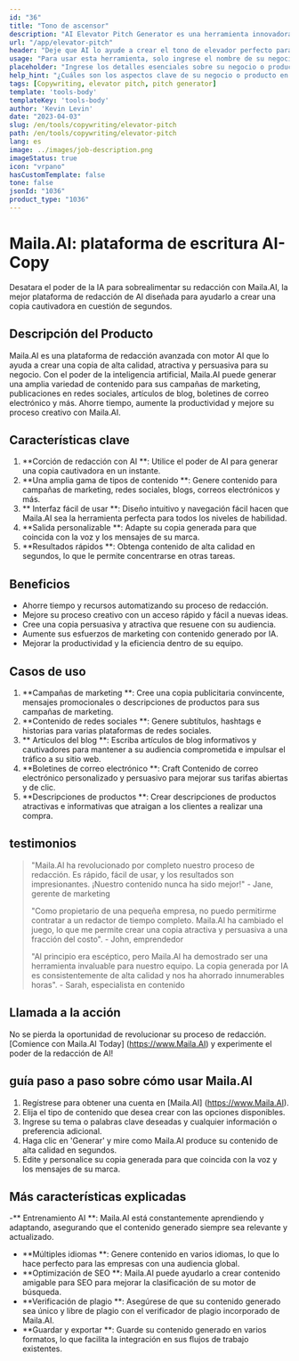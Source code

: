 ```yaml
---
id: "36"
title: "Tono de ascensor"
description: "AI Elevator Pitch Generator es una herramienta innovadora que utiliza inteligencia artificial para crear lanzamientos de ascensores persuasivos y cautivadores para su negocio, producto o servicio.  Impresione clientes o inversores potenciales con un tono conciso y atractivo que resalte los aspectos clave de su oferta, lo que lo hace destacar de la competencia."
url: "/app/elevator-pitch"
header: "Deje que AI lo ayude a crear el tono de elevador perfecto para su negocio o producto."
usage: "Para usar esta herramienta, solo ingrese el nombre de su negocio, las características clave y el público objetivo.  Este generador de IA creará un tono de ascensor bien elaborado, conciso y persuasivo que resalta los puntos de venta únicos de su negocio o producto."
placeholder: "Ingrese los detalles esenciales sobre su negocio o producto, por ejemplo, nombre comercial, características clave, público objetivo, etc."
help_hint: "¿Cuáles son los aspectos clave de su negocio o producto en los que desea centrarse?  Ingrese algunas palabras clave relacionadas con estos aspectos, y nuestra IA creará un pitch de elevador atractivo basado en su entrada."
tags: [Copywriting, elevator pitch, pitch generator]
template: 'tools-body'
templateKey: 'tools-body'
author: 'Kevin Levin'
date: "2023-04-03"
slug: /en/tools/copywriting/elevator-pitch
path: /en/tools/copywriting/elevator-pitch
lang: es
image: ../images/job-description.png
imageStatus: true
icon: "vrpano"
hasCustomTemplate: false
tone: false
jsonId: "1036"
product_type: "1036"
---
```

# Maila.AI: plataforma de escritura AI-Copy

Desatara el poder de la IA para sobrealimentar su redacción con Maila.AI, la mejor plataforma de redacción de AI diseñada para ayudarlo a crear una copia cautivadora en cuestión de segundos.

## Descripción del Producto

Maila.AI es una plataforma de redacción avanzada con motor AI que lo ayuda a crear una copia de alta calidad, atractiva y persuasiva para su negocio.  Con el poder de la inteligencia artificial, Maila.AI puede generar una amplia variedad de contenido para sus campañas de marketing, publicaciones en redes sociales, artículos de blog, boletines de correo electrónico y más.  Ahorre tiempo, aumente la productividad y mejore su proceso creativo con Maila.AI.

## Características clave

1. **Corción de redacción con AI **: Utilice el poder de AI para generar una copia cautivadora en un instante.
 2. **Una amplia gama de tipos de contenido **: Genere contenido para campañas de marketing, redes sociales, blogs, correos electrónicos y más.
 3. ** Interfaz fácil de usar **: Diseño intuitivo y navegación fácil hacen que Maila.AI sea la herramienta perfecta para todos los niveles de habilidad.
 4. **Salida personalizable **: Adapte su copia generada para que coincida con la voz y los mensajes de su marca.
 5. **Resultados rápidos **: Obtenga contenido de alta calidad en segundos, lo que le permite concentrarse en otras tareas.

## Beneficios

- Ahorre tiempo y recursos automatizando su proceso de redacción.
 - Mejore su proceso creativo con un acceso rápido y fácil a nuevas ideas.
 - Cree una copia persuasiva y atractiva que resuene con su audiencia.
 - Aumente sus esfuerzos de marketing con contenido generado por IA.
 - Mejorar la productividad y la eficiencia dentro de su equipo.

## Casos de uso

1. **Campañas de marketing **: Cree una copia publicitaria convincente, mensajes promocionales o descripciones de productos para sus campañas de marketing.
 2. **Contenido de redes sociales **: Genere subtítulos, hashtags e historias para varias plataformas de redes sociales.
 3. ** Artículos del blog **: Escriba artículos de blog informativos y cautivadores para mantener a su audiencia comprometida e impulsar el tráfico a su sitio web.
 4. **Boletines de correo electrónico **: Craft Contenido de correo electrónico personalizado y persuasivo para mejorar sus tarifas abiertas y de clic.
 5. **Descripciones de productos **: Crear descripciones de productos atractivas e informativas que atraigan a los clientes a realizar una compra.

## testimonios

> "Maila.AI ha revolucionado por completo nuestro proceso de redacción. Es rápido, fácil de usar, y los resultados son impresionantes. ¡Nuestro contenido nunca ha sido mejor!"  - Jane, gerente de marketing
 >
 > "Como propietario de una pequeña empresa, no puedo permitirme contratar a un redactor de tiempo completo. Maila.AI ha cambiado el juego, lo que me permite crear una copia atractiva y persuasiva a una fracción del costo".  - John, emprendedor
 >
 > "Al principio era escéptico, pero Maila.AI ha demostrado ser una herramienta invaluable para nuestro equipo. La copia generada por IA es consistentemente de alta calidad y nos ha ahorrado innumerables horas".  - Sarah, especialista en contenido

## Llamada a la acción

No se pierda la oportunidad de revolucionar su proceso de redacción.  [Comience con Maila.AI Today] (https://www.Maila.AI) y experimente el poder de la redacción de AI!

## guía paso a paso sobre cómo usar Maila.AI

1. Regístrese para obtener una cuenta en [Maila.AI] (https://www.Maila.AI).
 2. Elija el tipo de contenido que desea crear con las opciones disponibles.
 3. Ingrese su tema o palabras clave deseadas y cualquier información o preferencia adicional.
 4. Haga clic en 'Generar' y mire como Maila.AI produce su contenido de alta calidad en segundos.
 5. Edite y personalice su copia generada para que coincida con la voz y los mensajes de su marca.

## Más características explicadas

-** Entrenamiento AI **: Maila.AI está constantemente aprendiendo y adaptando, asegurando que el contenido generado siempre sea relevante y actualizado.
 - **Múltiples idiomas **: Genere contenido en varios idiomas, lo que lo hace perfecto para las empresas con una audiencia global.
 - **Optimización de SEO **: Maila.AI puede ayudarlo a crear contenido amigable para SEO para mejorar la clasificación de su motor de búsqueda.
 - **Verificación de plagio **: Asegúrese de que su contenido generado sea único y libre de plagio con el verificador de plagio incorporado de Maila.AI.
 - **Guardar y exportar **: Guarde su contenido generado en varios formatos, lo que facilita la integración en sus flujos de trabajo existentes.

